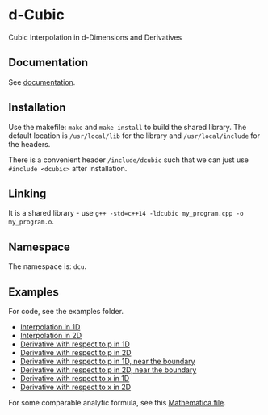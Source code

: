 # d-Cubic
Cubic Interpolation in d-Dimensions and Derivatives

## Documentation

See [documentation](doc/cubic_interp_and_derivatives.pdf).

## Installation

Use the makefile: `make` and `make install` to build the shared library. The default location is `/usr/local/lib` for the library and `/usr/local/include` for the headers. 

There is a convenient header `/include/dcubic` such that we can just use `#include <dcubic>` after installation.

## Linking

It is a shared library - use `g++ -std=c++14 -ldcubic my_program.cpp -o my_program.o`.

## Namespace

The namespace is: `dcu`.

## Examples

For code, see the examples folder.

* [Interpolation in 1D](examples/test_interp_1d/)
* [Interpolation in 2D](examples/test_interp_2d/)
* [Derivative with respect to p in 1D](examples/test_deriv_p_1d/)
* [Derivative with respect to p in 2D](examples/test_deriv_p_2d/)
* [Derivative with respect to p in 1D, near the boundary](examples/test_deriv_p_boundary_1d/)
* [Derivative with respect to p in 2D, near the boundary](examples/test_deriv_p_boundary_2d/)
* [Derivative with respect to x in 1D](examples/test_deriv_x_1d/)
* [Derivative with respect to x in 2D](examples/test_deriv_x_2d/)

For some comparable analytic formula, see this [Mathematica file](doc/formula_1d_2d.nb).